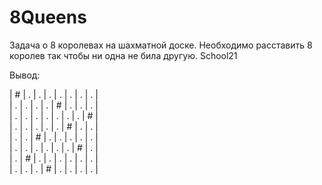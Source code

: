 # 8Queens
Задача о 8 королевах на шахматной доске. Необходимо расставить 8 королев так чтобы ни одна не била другую. School21

Вывод:

 | # | . | . | . | . | . | . | . | <br />
 | . | . | . | . | # | . | . | . | <br />
 | . | . | . | . | . | . | . | # | <br />
 | . | . | . | . | . | # | . | . | <br />
 | . | . | # | . | . | . | . | . | <br />
 | . | . | . | . | . | . | # | . | <br />
 | . | # | . | . | . | . | . | . | <br />
 | . | . | . | # | . | . | . | . | <br />
